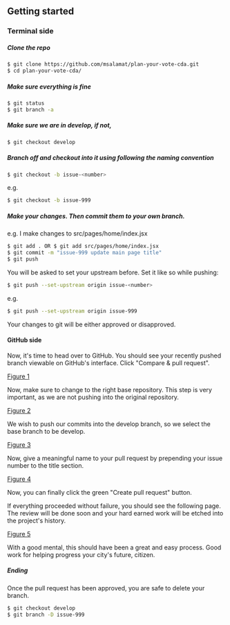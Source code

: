 ## Getting started

### Terminal side

##### Clone the repo

```bash
$ git clone https://github.com/msalamat/plan-your-vote-cda.git
$ cd plan-your-vote-cda/
```

##### Make sure everything is fine

```bash
$ git status
$ git branch -a
```

##### Make sure we are in develop, if not,

```bash
$ git checkout develop
```

##### Branch off and checkout into it using following the naming convention

```bash
$ git checkout -b issue-<number>
```
e.g.
```bash
$ git checkout -b issue-999
```

##### Make your changes. Then commit them to your own branch.

e.g.
I make changes to src/pages/home/index.jsx

```bash
$ git add . OR $ git add src/pages/home/index.jsx
$ git commit -m "issue-999 update main page title"
$ git push
```

You will be asked to set your upstream before. Set it like so while pushing:

```bash
$ git push --set-upstream origin issue-<number>
```
e.g.
```bash
$ git push --set-upstream origin issue-999
```

Your changes to git will be either approved or disapproved.

#### GitHub side


Now, it's time to head over to GitHub. You should see your recently pushed branch viewable on GitHub's interface. Click "Compare & pull request".

[Figure 1](https://imgur.com/5wlN54W)

Now, make sure to change to the right base repository. This step is very important, as we are not pushing into the original repository.

[Figure 2](https://imgur.com/uYQDZm2)

We wish to push our commits into the develop branch, so we select the base branch to be develop.

[Figure 3](https://imgur.com/HE74cns)

Now, give a meaningful name to your pull request by prepending your issue number to the title section.

[Figure 4](https://imgur.com/27gCLII)

Now, you can finally click the green "Create pull request" button.

If everything proceeded without failure, you should see the following page. The review will be done soon and your hard earned work will be etched into the project's history.

[Figure 5](https://imgur.com/xq1JTJc)

With a good mental, this should have been a great and easy process. Good work for helping progress your city's future, citizen.

##### Ending

Once the pull request has been approved, you are safe to delete your branch.

```bash
$ git checkout develop
$ git branch -D issue-999
```
